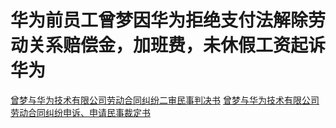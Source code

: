 # 华为前员工曾梦因华为拒绝支付法解除劳动关系赔偿金，加班费，未休假工资起诉华为

[曾梦与华为技术有限公司劳动合同纠纷二审民事判决书](https://susong.tianyancha.com/59802a84f4494116a5f5e75e0c745f21)
[曾梦与华为技术有限公司劳动合同纠纷申诉、申请民事裁定书](https://susong.tianyancha.com/8f8d6c5ae0e841bb83d94b10106fb3e2)